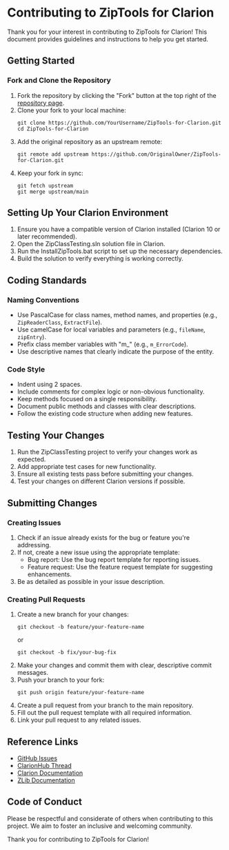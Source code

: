 # Contributing to ZipTools for Clarion

Thank you for your interest in contributing to ZipTools for Clarion! This document provides guidelines and instructions to help you get started.

## Getting Started

### Fork and Clone the Repository

1. Fork the repository by clicking the "Fork" button at the top right of the [repository page](https://github.com/YourUsername/ZipTools-for-Clarion).
2. Clone your fork to your local machine:
   ```
   git clone https://github.com/YourUsername/ZipTools-for-Clarion.git
   cd ZipTools-for-Clarion
   ```
3. Add the original repository as an upstream remote:
   ```
   git remote add upstream https://github.com/OriginalOwner/ZipTools-for-Clarion.git
   ```
4. Keep your fork in sync:
   ```
   git fetch upstream
   git merge upstream/main
   ```

## Setting Up Your Clarion Environment

1. Ensure you have a compatible version of Clarion installed (Clarion 10 or later recommended).
2. Open the ZipClassTesting.sln solution file in Clarion.
3. Run the InstallZipTools.bat script to set up the necessary dependencies.
4. Build the solution to verify everything is working correctly.

## Coding Standards

### Naming Conventions

- Use PascalCase for class names, method names, and properties (e.g., `ZipReaderClass`, `ExtractFile`).
- Use camelCase for local variables and parameters (e.g., `fileName`, `zipEntry`).
- Prefix class member variables with "m_" (e.g., `m_ErrorCode`).
- Use descriptive names that clearly indicate the purpose of the entity.

### Code Style

- Indent using 2 spaces.
- Include comments for complex logic or non-obvious functionality.
- Keep methods focused on a single responsibility.
- Document public methods and classes with clear descriptions.
- Follow the existing code structure when adding new features.

## Testing Your Changes

1. Run the ZipClassTesting project to verify your changes work as expected.
2. Add appropriate test cases for new functionality.
3. Ensure all existing tests pass before submitting your changes.
4. Test your changes on different Clarion versions if possible.

## Submitting Changes

### Creating Issues

1. Check if an issue already exists for the bug or feature you're addressing.
2. If not, create a new issue using the appropriate template:
   - Bug report: Use the bug report template for reporting issues.
   - Feature request: Use the feature request template for suggesting enhancements.
3. Be as detailed as possible in your issue description.

### Creating Pull Requests

1. Create a new branch for your changes:
   ```
   git checkout -b feature/your-feature-name
   ```
   or
   ```
   git checkout -b fix/your-bug-fix
   ```
2. Make your changes and commit them with clear, descriptive commit messages.
3. Push your branch to your fork:
   ```
   git push origin feature/your-feature-name
   ```
4. Create a pull request from your branch to the main repository.
5. Fill out the pull request template with all required information.
6. Link your pull request to any related issues.

## Reference Links

- [GitHub Issues](https://github.com/OriginalOwner/ZipTools-for-Clarion/issues)
- [ClarionHub Thread](https://clarionhub.com/t/ziptools-for-clarion)
- [Clarion Documentation](https://docs.softvelocity.com/)
- [ZLib Documentation](https://www.zlib.net/manual.html)

## Code of Conduct

Please be respectful and considerate of others when contributing to this project. We aim to foster an inclusive and welcoming community.

Thank you for contributing to ZipTools for Clarion!